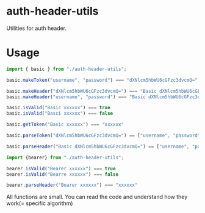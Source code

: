 # auth-header-utils

Utilities for auth header.

# Usage

```js
import { basic } from "./auth-header-utils";

basic.makeToken("username", "password") === "dXNlcm5hbWU6cGFzc3dvcmQ="

basic.makeHeader("dXNlcm5hbWU6cGFzc3dvcmQ=") === "Basic dXNlcm5hbWU6cGFzc3dvcmQ="
basic.makeHeader("username", "password") === "Basic dXNlcm5hbWU6cGFzc3dvcmQ="

basic.isValid("Basic xxxxxx") === true
basic.isValid("Basci xxxxxx") === false

basic.getToken("Basic xxxxxx") === "xxxxxx"

basic.parseToken("dXNlcm5hbWU6cGFzc3dvcmQ=") == ["username", "password"]

basic.parseHeader("Basic dXNlcm5hbWU6cGFzc3dvcmQ=") == ["username", "password"]
```

```js
import {bearer} from "./auth-header-utils";

bearer.isValid("Bearer xxxxxx") === true
bearer.isValid("Bearre xxxxxx") === false

bearer.parseHeader("Bearer xxxxxx") === "xxxxxx"
```


All functions are small. You can read the code and understand how they work(= specific algorithm)
